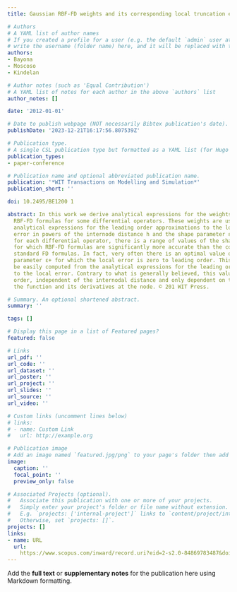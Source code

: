 ```yaml
---
title: Gaussian RBF-FD weights and its corresponding local truncation errors

# Authors
# A YAML list of author names
# If you created a profile for a user (e.g. the default `admin` user at `content/authors/admin/`), 
# write the username (folder name) here, and it will be replaced with their full name and linked to their profile.
authors:
- Bayona
- Moscoso
- Kindelan

# Author notes (such as 'Equal Contribution')
# A YAML list of notes for each author in the above `authors` list
author_notes: []

date: '2012-01-01'

# Date to publish webpage (NOT necessarily Bibtex publication's date).
publishDate: '2023-12-21T16:17:56.807539Z'

# Publication type.
# A single CSL publication type but formatted as a YAML list (for Hugo requirements).
publication_types:
- paper-conference

# Publication name and optional abbreviated publication name.
publication: '*WIT Transactions on Modelling and Simulation*'
publication_short: ''

doi: 10.2495/BE1200 1

abstract: In this work we derive analytical expressions for the weights of Gaussian
  RBF-FD formulas for some differential operators. These weights are used to derive
  analytical expressions for the leading order approximations to the local truncation
  error in powers of the internode distance h and the shape parameter ε. We show that
  for each differential operator, there is a range of values of the shape parameter
  for which RBF-FD formulas are significantly more accurate than the corresponding
  standard FD formulas. In fact, very often there is an optimal value of the shape
  parameter ε+ for which the local error is zero to leading order. This value can
  be easily computed from the analytical expressions for the leading order approximations
  to the local error. Contrary to what is generally believed, this value is, to leading
  order, independent of the internodal distance and only dependent on the value of
  the function and its derivatives at the node. © 201 WIT Press.

# Summary. An optional shortened abstract.
summary: ''

tags: []

# Display this page in a list of Featured pages?
featured: false

# Links
url_pdf: ''
url_code: ''
url_dataset: ''
url_poster: ''
url_project: ''
url_slides: ''
url_source: ''
url_video: ''

# Custom links (uncomment lines below)
# links:
# - name: Custom Link
#   url: http://example.org

# Publication image
# Add an image named `featured.jpg/png` to your page's folder then add a caption below.
image:
  caption: ''
  focal_point: ''
  preview_only: false

# Associated Projects (optional).
#   Associate this publication with one or more of your projects.
#   Simply enter your project's folder or file name without extension.
#   E.g. `projects: ['internal-project']` links to `content/project/internal-project/index.md`.
#   Otherwise, set `projects: []`.
projects: []
links:
- name: URL
  url: 
    https://www.scopus.com/inward/record.uri?eid=2-s2.0-84869783487&doi=10.2495%2fBE1200+1&partnerID=40&md5=0705992c9b68efe531a44ad820dce388
---
```


Add the **full text** or **supplementary notes** for the publication here using Markdown formatting.
